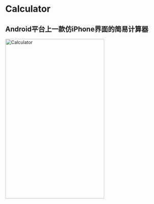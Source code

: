 # Calculator
Android平台上一款仿iPhone界面的简易计算器
-----
<img src="http://ww4.sinaimg.cn/mw690/a5965bd7jw1f66cprex89j20u01hc41h.jpg" width = "309" height = "500" alt="Calculator" align=center />
